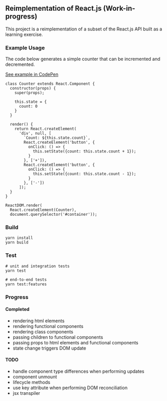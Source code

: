 
## Reimplementation of React.js (Work-in-progress)

This project is a reimplementation of a subset of the React.js API built as a learning exercise.

### Example Usage

The code below generates a simple counter that can be incremented and decremented.

[See example in CodePen](https://codepen.io/parenparen/pen/xxKXKPv?&editable=true&editors=0010)

```
class Counter extends React.Component {
  constructor(props) {
    super(props);

    this.state = {
      count: 0
    }
  }

  render() {
    return React.createElement(
      'div', null, [
        `Count: ${this.state.count}`,
        React.createElement('button', {
          onClick: () => { 
            this.setState({count: this.state.count + 1}); 
          }
        }, ['+']),
        React.createElement('button', {
          onClick: () => { 
            this.setState({count: this.state.count - 1}); 
          }
        }, ['-'])
      ]);
  }
}

ReactDOM.render(
  React.createElement(Counter), 
  document.querySelector('#container'));
```

### Build

```
yarn install
yarn build
```

### Test

```
# unit and integration tests
yarn test

# end-to-end tests
yarn test:features
```

### Progress

#### Completed

* rendering html elements
* rendering functional components
* rendering class components
* passing children to functional components
* passing props to html elements and functional components
* state change triggers DOM update

#### TODO

* handle component type differences when performing updates
* component unmount
* lifecycle methods
* use key attribute when performing DOM reconciliation
* jsx transpiler

